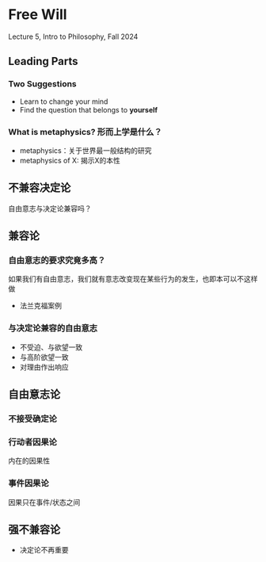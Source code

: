 # Free Will
Lecture 5, Intro to Philosophy, Fall 2024

## Leading Parts

### Two Suggestions

* Learn to change your mind
* Find the question that belongs to **yourself**

### What is metaphysics? 形而上学是什么？
* metaphysics：关于世界最一般结构的研究
* metaphysics of X: 揭示X的本性

## 不兼容决定论
自由意志与决定论兼容吗？

## 兼容论
### 自由意志的要求究竟多高？
如果我们有自由意志，我们就有意志改变现在某些行为的发生，也即本可以不这样做
* 法兰克福案例

### 与决定论兼容的自由意志
* 不受迫、与欲望一致
* 与高阶欲望一致
* 对理由作出响应

## 自由意志论
### 不接受确定论
### 行动者因果论
内在的因果性

### 事件因果论
因果只在事件/状态之间

## 强不兼容论
* 决定论不再重要